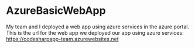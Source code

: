 ﻿# AzureBasicWebApp
My team and I deployed a web app using azure services in the azure portal. This is the url for the web app we deployed our app using azure services: https://codesharpapp-team.azurewebsites.net
